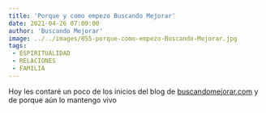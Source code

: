 ```yaml
---
title: 'Porque y como empezo Buscando Mejorar'
date: 2021-04-26 07:00:00
author: 'Buscando Mejorar'
image: ../../images/055-porque-como-empezo-Buscando-Mejorar.jpg
tags:
 - ESPIRITUALIDAD
 - RELACIONES
 - FAMILIA
---
```

Hoy les contaré un poco de los inicios del blog de [buscandomejorar.com](http://buscandomejorar.com) y de porque aún lo mantengo vivo
